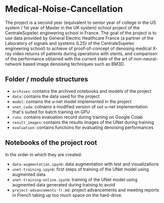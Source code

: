 # Medical-Noise-Cancellation
The project is a second year (equivalent to senior year of college in the US system / 1st year of Master in the UK 
system) school project of the CentraleSupelec engineering school in France. 
The goal of the project is to use data provided by General Electric Healthcare France (a partner of the Laboratory of 
signals and systems (L2S) of the CentraleSupelec engineering school) to achieve of proof-of-concept of denosing medical 
X-ray video returns of patients during operations with stents, and comparison of the performance obtained with the 
current state of the art of non-neural-network based image denoising techniques such as BM3D.

## Folder / module structures
- `archives`: contains the archived notebooks and models of the project
- `data`: contains the data used for the project
- `model`: contains the u-net model implemented in the project
- `unet_cuda`: cotnains a modified version of out u-net implementation that's suited for batch training on GPU
- `runs`: contains evaluation record during training on Google Colab
- `result_images`: contains the results images of the UNet during training
- `evaluation`: contains functions for evaluating denoising performances

## Notebooks of the project root
In the order in which they are created:
- `data-augmentation.ipynb`: data augmentation with test and visualizations
- `unet-training.ipynb`: first steps of training of the UNet model using augmented data
- `unet-training-online.ipynb`: training of the UNet model using augmented data generated during training to avoid
- `project-advancements-fr.md`: project advancements and meeting reports in French
taking up too much space on the hard-drive.